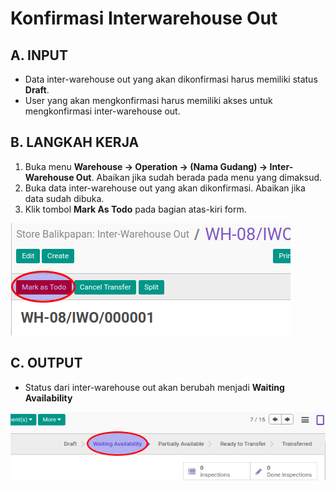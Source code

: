 # Konfirmasi Interwarehouse Out

## A. INPUT

* Data inter-warehouse out yang akan dikonfirmasi harus memiliki status **Draft**.
* User yang akan mengkonfirmasi harus memiliki akses untuk mengkonfirmasi inter-warehouse out.

## B. LANGKAH KERJA

1. Buka menu **Warehouse -> Operation -> (Nama Gudang) -> Inter-Warehouse Out**. Abaikan jika sudah berada
pada menu yang dimaksud.
2. Buka data inter-warehouse out yang akan dikonfirmasi. Abaikan jika data sudah dibuka.
3. Klik tombol **Mark As Todo** pada bagian atas-kiri form.

![](../../img/interwarehouse-out/tombol-mark-as-todo.png)

## C. OUTPUT

* Status dari inter-warehouse out akan berubah menjadi **Waiting Availability**

![](../../img/interwarehouse-out/status-waiting.png)
